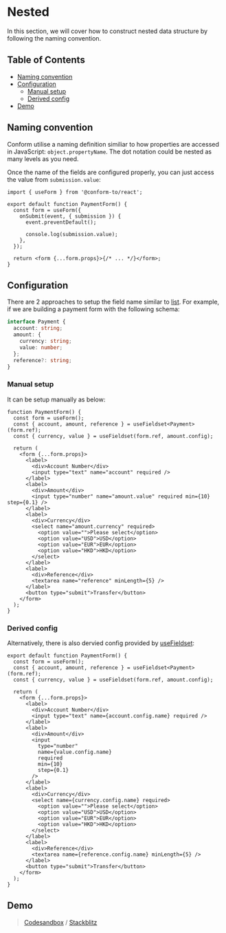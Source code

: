 # Nested

In this section, we will cover how to construct nested data structure by following the naming convention.

<!-- aside -->

## Table of Contents

- [Naming convention](#naming-convention)
- [Configuration](#configuration)
  - [Manual setup](#manual-setup)
  - [Derived config](#derived-config)
- [Demo](#demo)

<!-- /aside -->

## Naming convention

Conform utilise a naming definition similiar to how properties are accessed in JavaScript: `object.propertyName`. The dot notation could be nested as many levels as you need.

Once the name of the fields are configured properly, you can just access the value from `submission.value`:

```tsx
import { useForm } from '@conform-to/react';

export default function PaymentForm() {
  const form = useForm({
    onSubmit(event, { submission }) {
      event.preventDefault();

      console.log(submission.value);
    },
  });

  return <form {...form.props}>{/* ... */}</form>;
}
```

## Configuration

There are 2 approaches to setup the field name similar to [list](../list). For example, if we are building a payment form with the following schema:

```ts
interface Payment {
  account: string;
  amount: {
    currency: string;
    value: number;
  };
  reference?: string;
}
```

### Manual setup

It can be setup manually as below:

```tsx
function PaymentForm() {
  const form = useForm();
  const { account, amount, reference } = useFieldset<Payment>(form.ref);
  const { currency, value } = useFieldset(form.ref, amount.config);

  return (
    <form {...form.props}>
      <label>
        <div>Account Number</div>
        <input type="text" name="account" required />
      </label>
      <label>
        <div>Amount</div>
        <input type="number" name="amount.value" required min={10} step={0.1} />
      </label>
      <label>
        <div>Currency</div>
        <select name="amount.currency" required>
          <option value="">Please select</option>
          <option value="USD">USD</option>
          <option value="EUR">EUR</option>
          <option value="HKD">HKD</option>
        </select>
      </label>
      <label>
        <div>Reference</div>
        <textarea name="reference" minLength={5} />
      </label>
      <button type="submit">Transfer</button>
    </form>
  );
}
```

### Derived config

Alternatively, there is also dervied config provided by [useFieldset](/packages/conform-react/README.md#usefieldset):

```tsx
export default function PaymentForm() {
  const form = useForm();
  const { account, amount, reference } = useFieldset<Payment>(form.ref);
  const { currency, value } = useFieldset(form.ref, amount.config);

  return (
    <form {...form.props}>
      <label>
        <div>Account Number</div>
        <input type="text" name={account.config.name} required />
      </label>
      <label>
        <div>Amount</div>
        <input
          type="number"
          name={value.config.name}
          required
          min={10}
          step={0.1}
        />
      </label>
      <label>
        <div>Currency</div>
        <select name={currency.config.name} required>
          <option value="">Please select</option>
          <option value="USD">USD</option>
          <option value="EUR">EUR</option>
          <option value="HKD">HKD</option>
        </select>
      </label>
      <label>
        <div>Reference</div>
        <textarea name={reference.config.name} minLength={5} />
      </label>
      <button type="submit">Transfer</button>
    </form>
  );
}
```

## Demo

> [Codesandbox](https://codesandbox.io/s/github/edmundhung/conform/tree/main/examples/nested) / [Stackblitz](https://stackblitz.com/github/edmundhung/conform/tree/main/examples/nested)
